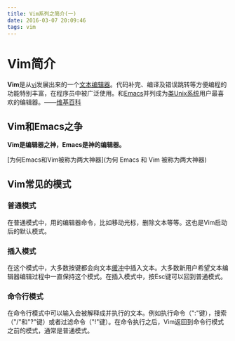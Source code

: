 ```yaml
---
title: Vim系列之简介(一)
date: 2016-03-07 20:09:46
tags: vim
---
```

# Vim简介

**Vim**是从[vi](https://zh.wikipedia.org/wiki/Vi)发展出来的一个[文本编辑器](https://zh.wikipedia.org/wiki/%E6%96%87%E6%9C%AC%E7%BC%96%E8%BE%91%E5%99%A8)。代码补完、编译及错误跳转等方便编程的功能特别丰富，在程序员中被广泛使用。和[Emacs](https://zh.wikipedia.org/wiki/Emacs)并列成为[类Unix系统](https://zh.wikipedia.org/wiki/%E7%B1%BBUnix%E7%B3%BB%E7%BB%9F)用户最喜欢的编辑器。——[维基百科](https://zh.wikipedia.org/wiki/Vim)

<!-- more -->

## Vim和Emacs之争

**Vim是编辑器之神，Emacs是神的编辑器。**

[为何Emacs和Vim被称为两大神器](为何 Emacs 和 Vim 被称为两大神器)

## Vim常见的模式 ##

### 普通模式 ###

在普通模式中，用的编辑器命令，比如移动光标，删除文本等等。这也是Vim启动后的默认模式。

### 插入模式 ###

在这个模式中，大多数按键都会向文本[缓冲](https://zh.wikipedia.org/w/index.php?title=%E7%BC%93%E5%86%B2&action=edit&redlink=1)中插入文本。大多数新用户希望文本编辑器编辑过程中一直保持这个模式。在插入模式中，按Esc键可以回到普通模式。

### 命令行模式 ###

在命令行模式中可以输入会被解释成并执行的文本。例如执行命令（":"键），搜索（"/"和"?"键）或者过滤命令（"!"键）。在命令执行之后，Vim返回到命令行模式之前的模式，通常是普通模式。

















